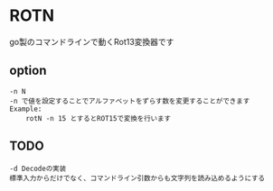 # ROTN
go製のコマンドラインで動くRot13変換器です

## option
    -n N
    -n で値を設定することでアルファベットをずらす数を変更することができます
    Example:
        rotN -n 15 とするとROT15で変換を行います
        
## TODO
    -d Decodeの実装
    標準入力からだけでなく、コマンドライン引数からも文字列を読み込めるようにする

